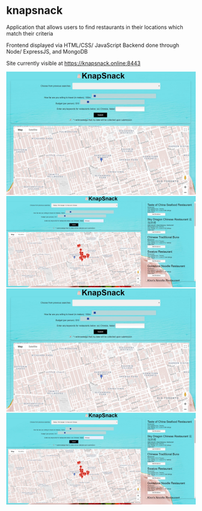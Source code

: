# knapsnack
Application that allows users to find restaurants in their locations which match their criteria

Frontend displayed via HTML/CSS/ JavaScript
Backend done through Node/ ExpressJS, and MongoDB

Site currently visible at https://knapsnack.online:8443

![0](https://github.com/michaelGorokhovsky/knapsnack/blob/master/0.jpg)
![1](https://github.com/michaelGorokhovsky/knapsnack/blob/master/1.jpg)
![2](https://github.com/michaelGorokhovsky/knapsnack/blob/master/0.jpg)
![3](https://github.com/michaelGorokhovsky/knapsnack/blob/master/1.jpg)
